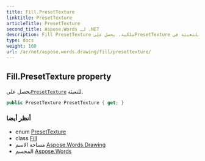```yaml
---
title: Fill.PresetTexture
linktitle: PresetTexture
articleTitle: PresetTexture
second_title: Aspose.Words لـ .NET
description: Fill PresetTexture ملكية. يحصل علىPresetTexture للتعبئة في C#.
type: docs
weight: 160
url: /ar/net/aspose.words.drawing/fill/presettexture/
---
```

## Fill.PresetTexture property

يحصل على[`PresetTexture`](../../presettexture/) للتعبئة.

```csharp
public PresetTexture PresetTexture { get; }
```

### أنظر أيضا

* enum [PresetTexture](../../presettexture/)
* class [Fill](../)
* مساحة الاسم [Aspose.Words.Drawing](../../../aspose.words.drawing/)
* المجسم [Aspose.Words](../../../)
